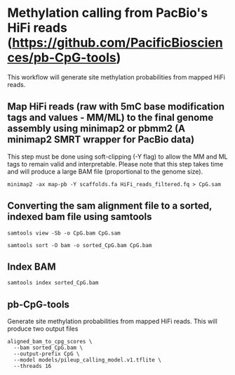 # Methylation calling from PacBio's HiFi reads (https://github.com/PacificBiosciences/pb-CpG-tools)
This workflow will generate site methylation probabilities from mapped HiFi reads. 

## Map HiFi reads (raw with 5mC base modification tags and values - MM/ML) to the final genome assembly using minimap2 or pbmm2 (A minimap2 SMRT wrapper for PacBio data)
This step must be done using  soft-clipping (-Y flag) to allow the MM and ML tags to remain valid and interpretable. Please note that this step takes time and will produce a large BAM file (proportional to the genome size). 
```
minimap2 -ax map-pb -Y scaffolds.fa HiFi_reads_filtered.fq > CpG.sam
```
## Converting the sam alignment file to a sorted, indexed bam file using samtools
```
samtools view -Sb -o CpG.bam CpG.sam
```
```
samtools sort -O bam -o sorted_CpG.bam CpG.bam
```

## Index BAM
```
samtools index sorted_CpG.bam
```
## pb-CpG-tools
Generate site methylation probabilities from mapped HiFi reads. This will produce two output files 
```
aligned_bam_to_cpg_scores \
  --bam sorted_CpG.bam \
  --output-prefix CpG \
  --model models/pileup_calling_model.v1.tflite \
  --threads 16
```
